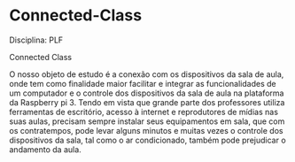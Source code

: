 # Connected-Class
Disciplina: PLF

Connected Class

O nosso objeto de estudo é a conexão com os dispositivos da sala de aula, onde tem como finalidade maior facilitar e integrar as funcionalidades de um computador e o controle dos dispositivos da sala de aula na plataforma da Raspberry pi 3. Tendo em vista que grande parte dos professores utiliza ferramentas de escritório, acesso à internet e reprodutores de mídias nas suas aulas, precisam sempre instalar seus equipamentos em sala, que com os contratempos, pode levar alguns minutos e muitas vezes o controle dos dispositivos da sala, tal como o ar condicionado, também pode prejudicar o andamento da aula.
